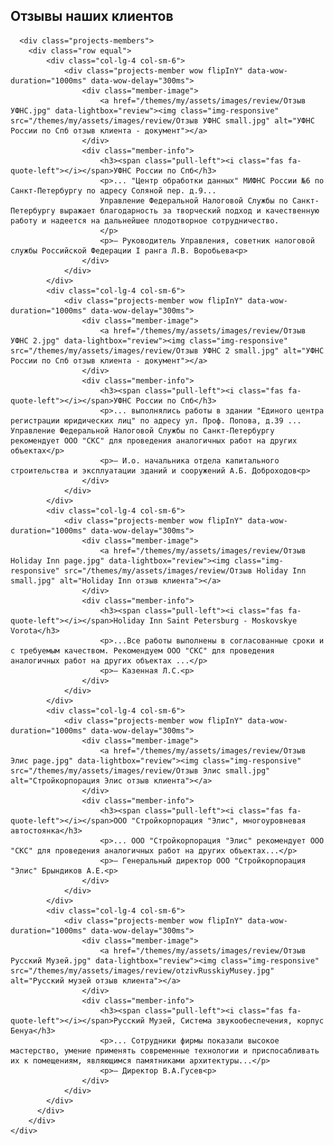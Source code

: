 <!--t Отзывы наших клиентов t-->
<!--d Отзывы клиентов о работе компании СКС d-->

 <section id="page-content">
	<div class="container">
      <div class="heading wow fadeInUp" data-wow-duration="1000ms" data-wow-delay="300ms">
        <div class="row">
          <div class="text-center col-sm-8 col-sm-offset-2">
				<h1>Отзывы наших клиентов</h1>
          </div>
        </div> 
      </div>
	  
      <div class="projects-members">
        <div class="row equal">
			<div class="col-lg-4 col-sm-6">
				<div class="projects-member wow flipInY" data-wow-duration="1000ms" data-wow-delay="300ms">
					<div class="member-image">
						<a href="/themes/my/assets/images/review/Отзыв УФНС.jpg" data-lightbox="review"><img class="img-responsive" src="/themes/my/assets/images/review/Отзыв УФНС small.jpg" alt="УФНС России по Спб отзыв клиента - документ"></a> 
					</div>
					<div class="member-info">
						<h3><span class="pull-left"><i class="fas fa-quote-left"></i></span>УФНС России по Спб</h3>
						<p>... "Центр обработки данных" МИФНС России №6 по Санкт-Петербургу по адресу Соляной пер. д.9...
						Управление Федеральной Налоговой Службы по Санкт-Петербургу выражает благодарность за творческий подход и качественную работу и надеется на дальнейшее плодотворное сотрудничество.
						</p>
						<p>– Руководитель Управления, советник налоговой службы Российской Федерации I ранга Л.В. Воробьева<p>
					</div>
				</div>
            </div>
			<div class="col-lg-4 col-sm-6">
				<div class="projects-member wow flipInY" data-wow-duration="1000ms" data-wow-delay="300ms">
					<div class="member-image">
						<a href="/themes/my/assets/images/review/Отзыв УФНС 2.jpg" data-lightbox="review"><img class="img-responsive" src="/themes/my/assets/images/review/Отзыв УФНС 2 small.jpg" alt="УФНС России по Спб отзыв клиента - документ"></a> 
					</div>
					<div class="member-info">
						<h3><span class="pull-left"><i class="fas fa-quote-left"></i></span>УФНС России по Спб</h3>
						<p>... выполнялись работы в здании "Единого центра регистрации юридических лиц" по адресу ул. Проф. Попова, д.39 ... Управление Федеральной Налоговой Службы по Санкт-Петербургу рекомендует ООО "СКС" для проведения аналогичных работ на других объектах</p>
						<p>– И.о. начальника отдела капитального строительства и эксплуатации зданий и сооружений А.Б. Доброходов<p>
					</div>
				</div>
            </div>
			<div class="col-lg-4 col-sm-6">
				<div class="projects-member wow flipInY" data-wow-duration="1000ms" data-wow-delay="300ms">
					<div class="member-image">
						<a href="/themes/my/assets/images/review/Отзыв Holiday Inn page.jpg" data-lightbox="review"><img class="img-responsive" src="/themes/my/assets/images/review/Отзыв Holiday Inn small.jpg" alt="Holiday Inn отзыв клиента"></a> 
					</div>
					<div class="member-info">
						<h3><span class="pull-left"><i class="fas fa-quote-left"></i></span>Holiday Inn Saint Petersburg - Moskovskye Vorota</h3>
						<p>...Все работы выполнены в согласованные сроки и с требуемым качеством. Рекомендуем ООО "СКС" для проведения аналогичных работ на других объектах ...</p>
						<p>– Казенная Л.С.<p>
					</div>
				</div>
            </div>
			<div class="col-lg-4 col-sm-6">
				<div class="projects-member wow flipInY" data-wow-duration="1000ms" data-wow-delay="300ms">
					<div class="member-image">
						<a href="/themes/my/assets/images/review/Отзыв Элис page.jpg" data-lightbox="review"><img class="img-responsive" src="/themes/my/assets/images/review/Отзыв Элис small.jpg" alt="Стройкорпорация Элис отзыв клиента"></a> 
					</div>
					<div class="member-info">
						<h3><span class="pull-left"><i class="fas fa-quote-left"></i></span>OOO "Стройкорпорация "Элис", многоуровневая автостоянка</h3>
						<p>... ООО "Стройкорпорация "Элис" рекомендует ООО "СКС" для проведения аналогичных работ на других объектах...</p>
						<p>– Генеральный директор ООО "Стройкорпорация "Элис" Брындиков А.Е.<p>
					</div>
				</div>
            </div>
			<div class="col-lg-4 col-sm-6">
				<div class="projects-member wow flipInY" data-wow-duration="1000ms" data-wow-delay="300ms">
					<div class="member-image">
						<a href="/themes/my/assets/images/review/Отзыв Русский Музей.jpg" data-lightbox="review"><img class="img-responsive" src="/themes/my/assets/images/review/otzivRusskiyMusey.jpg" alt="Русский музей отзыв клиента"></a> 
					</div>
					<div class="member-info">
						<h3><span class="pull-left"><i class="fas fa-quote-left"></i></span>Русский Музей, Система звукообеспечения, корпус Бенуа</h3>
						<p>... Сотрудники фирмы показали высокое мастерство, умение применять современные технологии и приспосабливать их к помещениям, являющимся памятниками архитектуры...</p>
						<p>– Директор В.А.Гусев<p>
					</div>
				</div>
            </div>
          </div>
        </div>
	</div>
  </section><!--/#page-content-->
